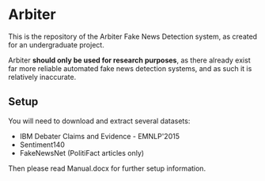 # Arbiter
This is the repository of the Arbiter Fake News Detection system, as created for an undergraduate project.

Arbiter **should only be used for research purposes**, as there already exist far more reliable automated fake news detection systems, and as such it is relatively inaccurate.

## Setup
You will need to download and extract several datasets:
* IBM Debater Claims and Evidence - EMNLP'2015
* Sentiment140
* FakeNewsNet (PolitiFact articles only)

Then please read Manual.docx for further setup information.
